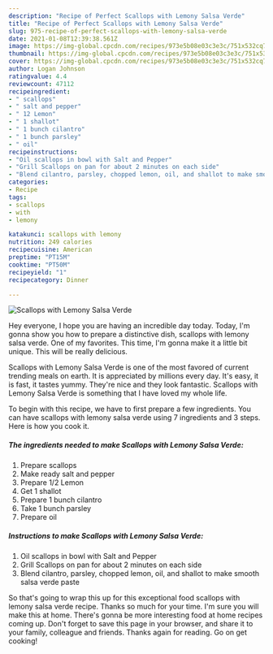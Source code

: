 ```yaml
---
description: "Recipe of Perfect Scallops with Lemony Salsa Verde"
title: "Recipe of Perfect Scallops with Lemony Salsa Verde"
slug: 975-recipe-of-perfect-scallops-with-lemony-salsa-verde
date: 2021-01-08T12:39:38.561Z
image: https://img-global.cpcdn.com/recipes/973e5b08e03c3e3c/751x532cq70/scallops-with-lemony-salsa-verde-recipe-main-photo.jpg
thumbnail: https://img-global.cpcdn.com/recipes/973e5b08e03c3e3c/751x532cq70/scallops-with-lemony-salsa-verde-recipe-main-photo.jpg
cover: https://img-global.cpcdn.com/recipes/973e5b08e03c3e3c/751x532cq70/scallops-with-lemony-salsa-verde-recipe-main-photo.jpg
author: Logan Johnson
ratingvalue: 4.4
reviewcount: 47112
recipeingredient:
- " scallops"
- " salt and pepper"
- " 12 Lemon"
- " 1 shallot"
- " 1 bunch cilantro"
- " 1 bunch parsley"
- " oil"
recipeinstructions:
- "Oil scallops in bowl with Salt and Pepper"
- "Grill Scallops on pan for about 2 minutes on each side"
- "Blend cilantro, parsley, chopped lemon, oil, and shallot to make smooth salsa verde paste"
categories:
- Recipe
tags:
- scallops
- with
- lemony

katakunci: scallops with lemony 
nutrition: 249 calories
recipecuisine: American
preptime: "PT15M"
cooktime: "PT50M"
recipeyield: "1"
recipecategory: Dinner

---
```



![Scallops with Lemony Salsa Verde](https://img-global.cpcdn.com/recipes/973e5b08e03c3e3c/751x532cq70/scallops-with-lemony-salsa-verde-recipe-main-photo.jpg)

Hey everyone, I hope you are having an incredible day today. Today, I'm gonna show you how to prepare a distinctive dish, scallops with lemony salsa verde. One of my favorites. This time, I'm gonna make it a little bit unique. This will be really delicious.



Scallops with Lemony Salsa Verde is one of the most favored of current trending meals on earth. It is appreciated by millions every day. It's easy, it is fast, it tastes yummy. They're nice and they look fantastic. Scallops with Lemony Salsa Verde is something that I have loved my whole life.


To begin with this recipe, we have to first prepare a few ingredients. You can have scallops with lemony salsa verde using 7 ingredients and 3 steps. Here is how you cook it.

<!--inarticleads1-->

##### The ingredients needed to make Scallops with Lemony Salsa Verde:

1. Prepare  scallops
1. Make ready  salt and pepper
1. Prepare  1/2 Lemon
1. Get  1 shallot
1. Prepare  1 bunch cilantro
1. Take  1 bunch parsley
1. Prepare  oil




<!--inarticleads2-->

##### Instructions to make Scallops with Lemony Salsa Verde:

1. Oil scallops in bowl with Salt and Pepper
1. Grill Scallops on pan for about 2 minutes on each side
1. Blend cilantro, parsley, chopped lemon, oil, and shallot to make smooth salsa verde paste




So that's going to wrap this up for this exceptional food scallops with lemony salsa verde recipe. Thanks so much for your time. I'm sure you will make this at home. There's gonna be more interesting food at home recipes coming up. Don't forget to save this page in your browser, and share it to your family, colleague and friends. Thanks again for reading. Go on get cooking!
